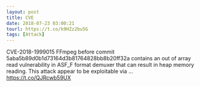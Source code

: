 ```yaml
---
layout: post
title: CVE
date: 2018-07-23 03:00:21
tourl: https://t.co/k9HZz2bu5G
tags: [Attack]
---
```

CVE-2018-1999015 FFmpeg before commit 5aba5b89d0b1d73164d3b81764828bb8b20ff32a contains an out of array read vulnerability in ASF_F format demuxer that can result in heap memory reading. This attack appear to be exploitable via ... https://t.co/QJRcwb59UX